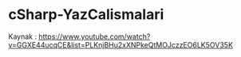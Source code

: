 # cSharp-YazCalismalari


Kaynak : https://www.youtube.com/watch?v=GGXE44ucqCE&list=PLKnjBHu2xXNPkeQtMOJczzEO6LK5OV35K
